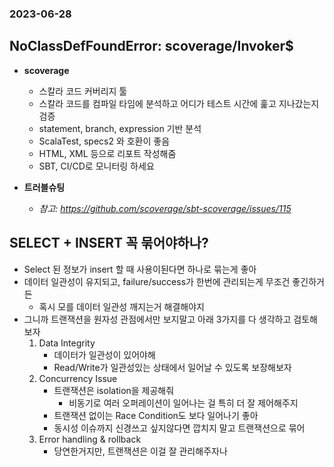### 2023-06-28

## NoClassDefFoundError: scoverage/Invoker$ 
- **scoverage**
  - 스칼라 코드 커버리지 툴
  - 스칼라 코드를 컴파일 타임에 분석하고 어디가 테스트 시간에 훑고 지나갔는지 검증
  - statement, branch, expression 기반 분석
  - ScalaTest, specs2 와 호환이 좋음
  - HTML, XML 등으로 리포트 작성해줌
  - SBT, CI/CD로 모니터링 하세요

- **트러블슈팅**
  - *참고: https://github.com/scoverage/sbt-scoverage/issues/115*

## SELECT + INSERT 꼭 묶어야하나?
- Select 된 정보가 insert 할 때 사용이된다면 하나로 묶는게 좋아
- 데이터 일관성이 유지되고, failure/success가 한번에 관리되는게 무조건 좋긴하거든
  - 혹시 모를 데이터 일관성 깨지는거 해결해야지
- 그니까 트랜잭션을 원자성 관점에서만 보지말고 아래 3가지를 다 생각하고 검토해보자
  1. Data Integrity
     - 데이터가 일관성이 있어야해
     - Read/Write가 일관성있는 상태에서 일어날 수 있도록 보장해보자
  2. Concurrency Issue
     - 트랜잭션은 isolation을 제공해줘
       - 비동기로 여러 오퍼레이션이 일어나는 걸 특히 더 잘 제어해주지
     - 트랜잭션 없이는 Race Condition도 보다 일어나기 좋아
     - 동시성 이슈까지 신경쓰고 싶지않다면 깝치지 말고 트랜잭션으로 묶어
  3. Error handling & rollback
     - 당연한거지만, 트랜잭션은 이걸 잘 관리해주자나
